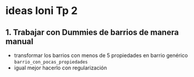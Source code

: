 # ideas Ioni Tp 2

## 1. Trabajar con Dummies de barrios de manera manual

-   transformar los barrios con menos de 5 propiedades en barrio genérico `barrio_con_pocas_propiedades`
-   igual mejor hacerlo con regularización
